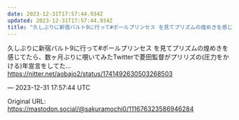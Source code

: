 ```yaml
---
date: 2023-12-31T17:57:44.934Z
updated: 2023-12-31T17:57:44.934Z
title: "久しぶりに新宿バルト9に行って#ポールプリンセス を見てプリズムの煌めきを感じて[...]"
---
```


<p>久しぶりに新宿バルト9に行って#ポールプリンセス を見てプリズムの煌めきを感じてたら、数ヶ月ぶりに覗いてみたTwitterで菱田監督がプリリズの(圧力をかける)年宣言をしてた… <a href="https://nitter.net/aobajo2/status/1741492630503268503" target="_blank" rel="nofollow noopener" translate="no"><span class="invisible">https://</span><span class="ellipsis">nitter.net/aobajo2/status/1741</span><span class="invisible">492630503268503</span></a></p>

&mdash; 2023-12-31 17:57:44 UTC

Original URL: https://mastodon.social/@sakuramochi0/111676323586946284

